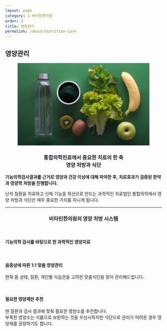 ```yaml
---
layout: page
category: 1-비타민한의원
order: 3
title: 영양관리
permalink: /about/nutrition-care
---
```


<h2 class="content-heading">
  <strong>영양관리</strong>
</h2>

<figure>
  <img src="/assets/20190625091257.jpg" alt="">
</figure>

<h3 style="text-align:center">통합의학진료에서 중요한 치료의 한 축<br><strong>영양 처방과 식단</strong></h3>
<p><strong>기능의학검사결과를 근거로 영양과 건강 이상에 대해 파악한 후, 치료효과가 검증된 한약과 영양학 처방을 진행합니다.</strong></p>
<p>난치 질환을 치료하고 신체 기능을 최선으로 만드는 과학적인 치료법인 통합의학에서 영양 처방과 식단은 매우 중요한 가치를 지니게 됩니다.</p>

<hr>

<h3 style="text-align:center">비타민한의원의 영양 처방 시스템</h3>

<figure>
  <img src="https://via.placeholder.com/1920x1080?text=VitaHani" alt="">
</figure>

<h4>기능의학 검사를 바탕으로 한 과학적인 영양치료</h4>
<p기능의학검사, 혈중지질/혈당 검사, 유전자검사, 유기산 검사, 모발미네랄 검사, 타액 호르몬 검사, 항암면역식단검사(LAM)></p>

<figure>
  <img src="https://via.placeholder.com/1920x1080?text=VitaHani" alt="">
</figure>

<h4>음증상에 따른 1:1 맞춤 영양관리</h4>
<p>현재 몸 상태, 질환, 개인별 식습관을 고려한 맞춤식단을 찾아 관리해드립니다.</p>

<figure>
  <img src="https://via.placeholder.com/1920x1080?text=VitaHani" alt="">
</figure>

<h4>필요한 영양제만 추천</h4>
<p>
  현 질환과 검사 결과에 맞춰 필요한 영양소를 추천합니다.<br>
  부족한 영양소는 식품으로 보완하는 것을 우선시하지만 식단으로 관리가 어려운 경우 영양제를 권장하기도 합니다.
</p>

